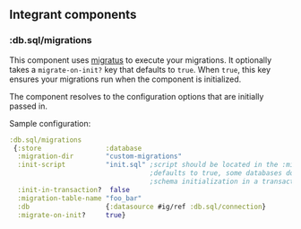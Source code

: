 ## Integrant components

### :db.sql/migrations

This component uses [migratus](https://github.com/yogthos/migratus) to execute your migrations. It optionally takes a `migrate-on-init?` key that defaults to `true`. When `true`, this key ensures your migrations run when the component is initialized. 

The component resolves to the configuration options that are initially passed in.

Sample configuration:

```clojure
:db.sql/migrations
 {:store                :database
  :migration-dir        "custom-migrations"
  :init-script          "init.sql" ;script should be located in the :migration-dir path
                                   ;defaults to true, some databases do not support
                                   ;schema initialization in a transaction
  :init-in-transaction?  false
  :migration-table-name "foo_bar"
  :db                   {:datasource #ig/ref :db.sql/connection}
  :migrate-on-init?     true}